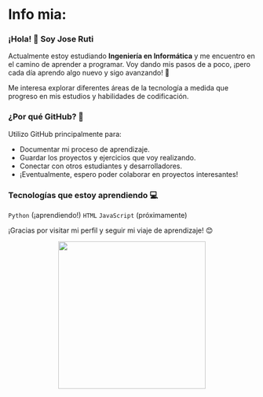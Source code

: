 # Info mia:


### ¡Hola! 👋 Soy Jose Ruti

Actualmente estoy estudiando **Ingeniería en Informática** y me encuentro en el camino de aprender a programar. Voy dando mis pasos de a poco, ¡pero cada día aprendo algo nuevo y sigo avanzando! 🚀

Me interesa explorar diferentes áreas de la tecnología a medida que progreso en mis estudios y habilidades de codificación.

### ¿Por qué GitHub? 🤔

Utilizo GitHub principalmente para:
* Documentar mi proceso de aprendizaje.
* Guardar los proyectos y ejercicios que voy realizando.
* Conectar con otros estudiantes y desarrolladores.
* ¡Eventualmente, espero poder colaborar en proyectos interesantes!


### Tecnologías que estoy aprendiendo 💻


`Python` (¡aprendiendo!) `HTML` `JavaScript` (próximamente) 


¡Gracias por visitar mi perfil y seguir mi viaje de aprendizaje! 😊

<center>
<p align="center">
  <img src="https://media1.tenor.com/m/Q9BNVX6QGEsAAAAC/vscode-visual.gif" width="300">
</p>
<center/>
